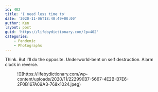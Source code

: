 ```yaml
---
id: 402
title: 'I need less time to'
date: '2020-11-06T18:40:49+00:00'
author: Ken
layout: post
guid: 'https://lifebydictionary.com/?p=402'
categories:
    - Pandemic
    - Photographs
---
```


Think. But I’ll do the opposite. Underworld-bent on self destruction. Alarm clock in reverse.

<figure class="wp-block-image size-large">![](https://lifebydictionary.com/wp-content/uploads/2020/11/222990B7-5667-4E2B-B7E6-2F0B167A09A3-768x1024.jpeg)</figure>